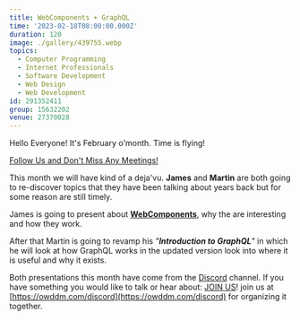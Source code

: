 ```yaml
---
title: WebComponents + GraphQL
time: '2023-02-18T08:00:00.000Z'
duration: 120
image: ./gallery/439755.webp
topics:
  - Computer Programming
  - Internet Professionals
  - Software Development
  - Web Design
  - Web Development
id: 291352411
group: 15632202
venue: 27370028
---
```


Hello Everyone!
It's February o'month. Time is flying!

[Follow Us and Don't Miss Any Meetings!](https://owddm.com/discord)

This month we will have kind of a deja'vu. **James** and **Martin** are both going to re-discover topics that they have been talking about years back but for some reason are still timely.

James is going to present about **[WebComponents](https://www.webcomponents.org/)**, why the are interesting and how they work.

After that Martin is going to revamp his *"**Introduction to GraphQL**"* in which he will look at how GraphQL works in the updated version look into where it is useful and why it exists.

Both presentations this month have come from the [Discord](https://owddm.com/discord) channel. If you have something you would like to talk or hear about: [JOIN US](https://owddm.com/discord)!
join us at [https://owddm.com/discord](https://owddm.com/discord) for organizing it together.

